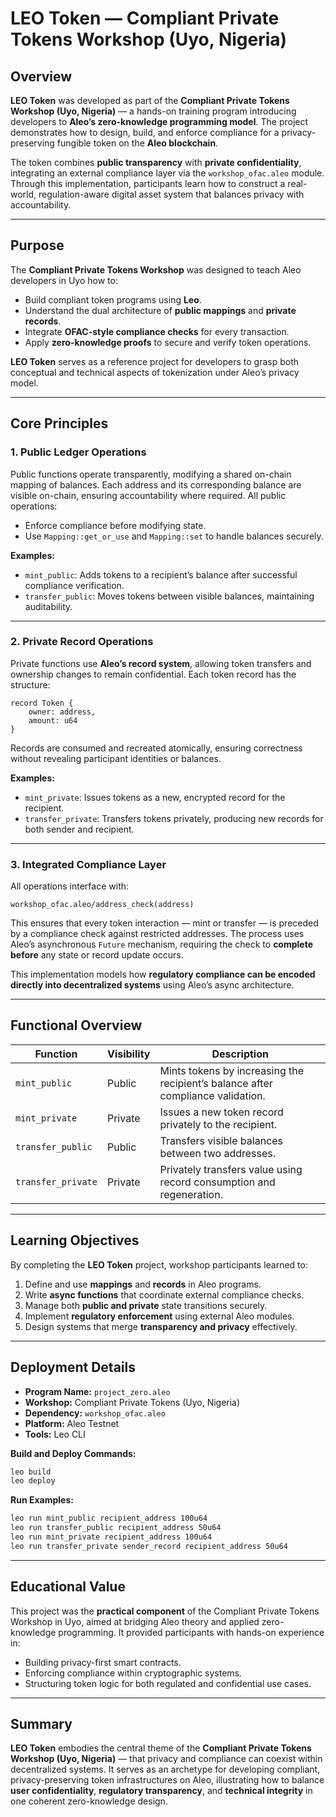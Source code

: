 # LEO Token — Compliant Private Tokens Workshop (Uyo, Nigeria)

## Overview

**LEO Token** was developed as part of the **Compliant Private Tokens Workshop (Uyo, Nigeria)** — a hands-on training program introducing developers to **Aleo’s zero-knowledge programming model**. The project demonstrates how to design, build, and enforce compliance for a privacy-preserving fungible token on the **Aleo blockchain**.

The token combines **public transparency** with **private confidentiality**, integrating an external compliance layer via the `workshop_ofac.aleo` module. Through this implementation, participants learn how to construct a real-world, regulation-aware digital asset system that balances privacy with accountability.

---

## Purpose

The **Compliant Private Tokens Workshop** was designed to teach Aleo developers in Uyo how to:

* Build compliant token programs using **Leo**.
* Understand the dual architecture of **public mappings** and **private records**.
* Integrate **OFAC-style compliance checks** for every transaction.
* Apply **zero-knowledge proofs** to secure and verify token operations.

**LEO Token** serves as a reference project for developers to grasp both conceptual and technical aspects of tokenization under Aleo’s privacy model.

---

## Core Principles

### 1. **Public Ledger Operations**

Public functions operate transparently, modifying a shared on-chain mapping of balances. Each address and its corresponding balance are visible on-chain, ensuring accountability where required.
All public operations:

* Enforce compliance before modifying state.
* Use `Mapping::get_or_use` and `Mapping::set` to handle balances securely.

**Examples:**

* `mint_public`: Adds tokens to a recipient’s balance after successful compliance verification.
* `transfer_public`: Moves tokens between visible balances, maintaining auditability.

---

### 2. **Private Record Operations**

Private functions use **Aleo’s record system**, allowing token transfers and ownership changes to remain confidential.
Each token record has the structure:

```leo
record Token {
    owner: address,
    amount: u64
}
```

Records are consumed and recreated atomically, ensuring correctness without revealing participant identities or balances.

**Examples:**

* `mint_private`: Issues tokens as a new, encrypted record for the recipient.
* `transfer_private`: Transfers tokens privately, producing new records for both sender and recipient.

---

### 3. **Integrated Compliance Layer**

All operations interface with:

```leo
workshop_ofac.aleo/address_check(address)
```

This ensures that every token interaction — mint or transfer — is preceded by a compliance check against restricted addresses. The process uses Aleo’s asynchronous `Future` mechanism, requiring the check to **complete before** any state or record update occurs.

This implementation models how **regulatory compliance can be encoded directly into decentralized systems** using Aleo’s async architecture.

---

## Functional Overview

| Function           | Visibility | Description                                                                     |
| ------------------ | ---------- | ------------------------------------------------------------------------------- |
| `mint_public`      | Public     | Mints tokens by increasing the recipient’s balance after compliance validation. |
| `mint_private`     | Private    | Issues a new token record privately to the recipient.                           |
| `transfer_public`  | Public     | Transfers visible balances between two addresses.                               |
| `transfer_private` | Private    | Privately transfers value using record consumption and regeneration.            |

---

## Learning Objectives

By completing the **LEO Token** project, workshop participants learned to:

1. Define and use **mappings** and **records** in Aleo programs.
2. Write **async functions** that coordinate external compliance checks.
3. Manage both **public and private** state transitions securely.
4. Implement **regulatory enforcement** using external Aleo modules.
5. Design systems that merge **transparency and privacy** effectively.

---

## Deployment Details

* **Program Name:** `project_zero.aleo`
* **Workshop:** Compliant Private Tokens (Uyo, Nigeria)
* **Dependency:** `workshop_ofac.aleo`
* **Platform:** Aleo Testnet
* **Tools:** Leo CLI

**Build and Deploy Commands:**

```bash
leo build
leo deploy
```

**Run Examples:**

```bash
leo run mint_public recipient_address 100u64
leo run transfer_public recipient_address 50u64
leo run mint_private recipient_address 100u64
leo run transfer_private sender_record recipient_address 50u64
```

---

## Educational Value

This project was the **practical component** of the Compliant Private Tokens Workshop in Uyo, aimed at bridging Aleo theory and applied zero-knowledge programming. It provided participants with hands-on experience in:

* Building privacy-first smart contracts.
* Enforcing compliance within cryptographic systems.
* Structuring token logic for both regulated and confidential use cases.

---

## Summary

**LEO Token** embodies the central theme of the **Compliant Private Tokens Workshop (Uyo, Nigeria)** — that privacy and compliance can coexist within decentralized systems. It serves as an archetype for developing compliant, privacy-preserving token infrastructures on Aleo, illustrating how to balance **user confidentiality**, **regulatory transparency**, and **technical integrity** in one coherent zero-knowledge design.
